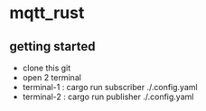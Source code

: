 # mqtt_rust

## getting started
- clone this git
- open 2 terminal
- terminal-1 : cargo run subscriber ./.config.yaml
- terminal-2 : cargo run publisher ./.config.yaml


